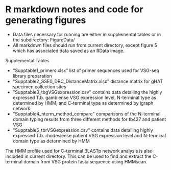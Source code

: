 # R markdown notes and code for generating figures

* Data files necessary for running are either in supplemental tables or in the subdirectory: FigureData/
* All markdown files should run from current directory, except figure 5 which has associated data saved as an RData image.

Supplemental Tables 
* "Supptable1_primers.xlsx" list of primer sequences used for VSG-seq library preparation
* "Supptable2_SSE0_DRC_DistanceMatrix.xlsx" distance matrix for gHAT specimen collection sites
* "Supptable3_tbgVSGexpression.csv" contains data detailing the highly expressed T.b. gambiense VSG expression level, N-terminal type as determined by HMM, and C-terminal type as determined by igraph network.
* "Supptable4_nterm_method_compare" comparisons of the N-terminal domain typing results from three different methods for tb427 and patient VSG
* "Supptable5_tbrVSGexpression.csv" contains data detailing highly expressed T.b. rhodesiense patient VSG expression level and N-terminal domain type as determined by HMM

The HMM profile used for C-terminal BLASTp network analysis is also included in current directory. This can be used to find and extract the C-terminal domain from VSG protein fasta sequence using HMMscan.
